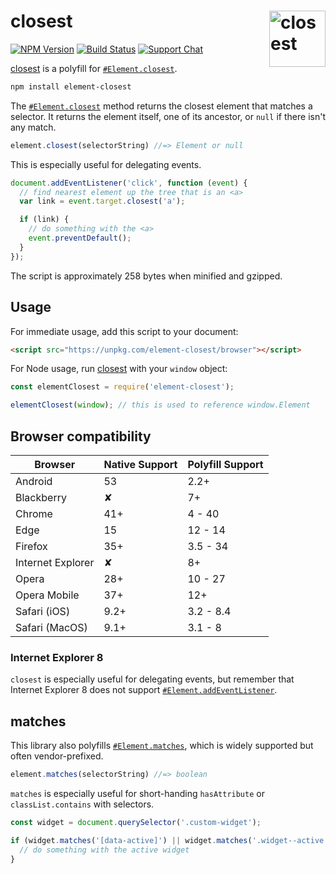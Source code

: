# closest [<img src="https://jonathantneal.github.io/dom-logo.svg" alt="closest" width="90" height="90" align="right">][closest]

[![NPM Version][npm-img]][npm-url]
[![Build Status][cli-img]][cli-url]
[![Support Chat][git-img]][git-url]

[closest] is a polyfill for [`#Element.closest`].

```bash
npm install element-closest
```

The [`#Element.closest`] method returns the closest element that matches a
selector. It returns the element itself, one of its ancestor, or `null` if
there isn't any match.

```js
element.closest(selectorString) //=> Element or null
```

This is especially useful for delegating events.

```js
document.addEventListener('click', function (event) {
  // find nearest element up the tree that is an <a>
  var link = event.target.closest('a');

  if (link) {
    // do something with the <a>
    event.preventDefault();
  }
});
```

The script is approximately 258 bytes when minified and gzipped.

## Usage

For immediate usage, add this script to your document:

```html
<script src="https://unpkg.com/element-closest/browser"></script>
```

For Node usage, run [closest] with your `window` object:

```js
const elementClosest = require('element-closest');

elementClosest(window); // this is used to reference window.Element
```

## Browser compatibility

| Browser           | Native Support | Polyfill Support |
| ----------------- | -------------- | ---------------- |
| Android           | 53             | 2.2+             |
| Blackberry        | ✘              | 7+               |
| Chrome            | 41+            | 4 - 40           |
| Edge              | 15             | 12 - 14          |
| Firefox           | 35+            | 3.5 - 34         |
| Internet Explorer | ✘              | 8+               |
| Opera             | 28+            | 10 - 27          |
| Opera Mobile      | 37+            | 12+              |
| Safari (iOS)      | 9.2+           | 3.2 - 8.4        |
| Safari (MacOS)    | 9.1+           | 3.1 - 8          |

### Internet Explorer 8

`closest` is especially useful for delegating events, but remember that
Internet Explorer 8 does not support [`#Element.addEventListener`].

## matches

This library also polyfills [`#Element.matches`], which is widely supported but
often vendor-prefixed.

```js
element.matches(selectorString) //=> boolean
```

`matches` is especially useful for short-handing `hasAttribute` or
`classList.contains` with selectors.

```js
const widget = document.querySelector('.custom-widget');

if (widget.matches('[data-active]') || widget.matches('.widget--active')) {
  // do something with the active widget
}
```

[cli-img]: https://img.shields.io/travis/jonathantneal/closest/master.svg
[cli-url]: https://travis-ci.org/jonathantneal/closest
[git-img]: https://img.shields.io/badge/support-chat-blue.svg
[git-url]: https://gitter.im/postcss/postcss
[npm-img]: https://img.shields.io/npm/v/element-closest.svg
[npm-url]: https://www.npmjs.com/package/element-closest

[`#Element.closest`]: https://dom.spec.whatwg.org/#dom-element-closest
[`#Element.matches`]: https://dom.spec.whatwg.org/#dom-element-matches
[`#Element.addEventListener`]: https://developer.mozilla.org/en-US/docs/Web/API/EventTarget.addEventListener#Browser_compatibility
[closest]: https://github.com/jonathantneal/closest
